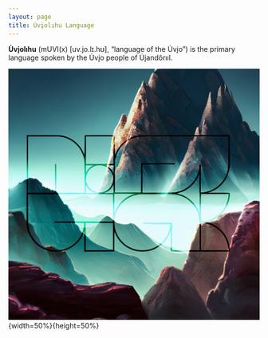 ```yaml
---
layout: page
title: U̇vįolıhu Language
---
```


**U̇vįolıhu** (mUVI(x) [uv.jo.lɪ.hʊ], “language of the U̇vįo”) is the primary language spoken by the U̇vįo people of U̇įandôrııl.

![uviolihu](/assets/uviolihu_image.jpg){width=50%}{height=50%}